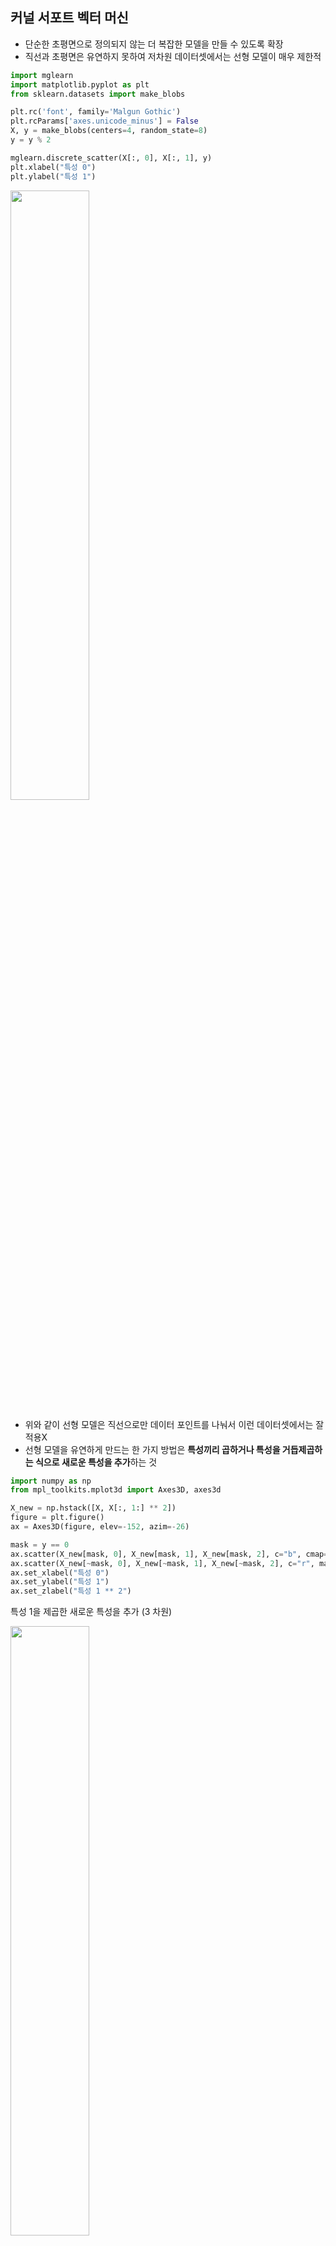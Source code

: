 ## 커널 서포트 벡터 머신

- 단순한 초평면으로 정의되지 않는 더 복잡한 모델을 만들 수 있도록 확장
- 직선과 초평면은 유연하지 못하여 저차원 데이터셋에서는 선형 모델이 매우 제한적

```python
import mglearn
import matplotlib.pyplot as plt
from sklearn.datasets import make_blobs

plt.rc('font', family='Malgun Gothic')
plt.rcParams['axes.unicode_minus'] = False
X, y = make_blobs(centers=4, random_state=8)
y = y % 2

mglearn.discrete_scatter(X[:, 0], X[:, 1], y)
plt.xlabel("특성 0")
plt.ylabel("특성 1")
```

<img src="https://user-images.githubusercontent.com/58063806/110322596-b8bf0000-8056-11eb-971c-1c5026523ea8.png" width=50% />

- 위와 같이 선형 모델은 직선으로만 데이터 포인트를 나눠서 이런 데이터셋에서는 잘 적용X
- 선형 모델을 유연하게 만드는 한 가지 방법은 **특성끼리 곱하거나 특성을 거듭제곱하는 식으로 새로운 특성을 추가**하는 것

```python
import numpy as np
from mpl_toolkits.mplot3d import Axes3D, axes3d

X_new = np.hstack([X, X[:, 1:] ** 2])
figure = plt.figure()
ax = Axes3D(figure, elev=-152, azim=-26)

mask = y == 0
ax.scatter(X_new[mask, 0], X_new[mask, 1], X_new[mask, 2], c="b", cmap=mglearn.cm2, s=60, edgecolor="k")
ax.scatter(X_new[~mask, 0], X_new[~mask, 1], X_new[~mask, 2], c="r", marker="^", cmap=mglearn.cm2, s=60, edgecolor="k")
ax.set_xlabel("특성 0")
ax.set_ylabel("특성 1")
ax.set_zlabel("특성 1 ** 2")
```

특성 1을 제곱한 새로운 특성을 추가 (3 차원)

<img src="https://user-images.githubusercontent.com/58063806/110323117-7813b680-8057-11eb-9db6-321675f94e07.png" width=50% />

```python
linear_svm_3d = LinearSVC().fit(X_new, y)
coef, intercept = linear_svm_3d.coef_.ravel(), linear_svm_3d.intercept_

figure = plt.figure()
ax = Axes3D(figure, elev=-152, azim=-26)
xx = np.linspace(X_new[:, 0].min() - 2, X_new[:, 0].max() + 2, 50)
yy = np.linspace(X_new[:, 1].min() - 2, X_new[:, 1].max() + 2, 50)

# 2차원 영역에 대한 (x, y) 좌표값 쌍(그리드 포인트)을 생성
XX, YY = np.meshgrid(xx, yy) 
ZZ = (coef[0] * XX + coef[1] * YY + intercept) / -coef[2]

ax.plot_surface(XX, YY, ZZ, rstride=8, cstride=8, alpha=.3)
mask = y == 0
ax.scatter(X_new[mask, 0], X_new[mask, 1], X_new[mask, 2], c="b", cmap=mglearn.cm2, s=60, edgecolor="k")
ax.scatter(X_new[~mask, 0], X_new[~mask, 1], X_new[~mask, 2], c="r", marker="^", cmap=mglearn.cm2, s=60, edgecolor="k")

ax.set_xlabel("특성 0")
ax.set_ylabel("특성 1")
ax.set_zlabel("특성 1 ** 2")
```

3차원 데이터셋에서 선형 SVM이 생성한 결정 경계

<img src="https://user-images.githubusercontent.com/58063806/110323629-33d4e600-8058-11eb-8bc1-1bc225275311.png" width=50% />

```python
ZZ = YY ** 2
dec = linear_svm_3d.decision_function(np.c_[XX.ravel(), YY.ravel(), ZZ.ravel()])
plt.contourf(XX, YY, dec.reshape(XX.shape), levels=[dec.min(), 0, dec.max()], cmap=mglearn.cm2, alpha=.5)
mglearn.discrete_scatter(X[:, 0], X[:, 1], y)
plt.xlabel("특성 0")
plt.ylabel("특성 1")
```

<img src="https://user-images.githubusercontent.com/58063806/110324559-7ea32d80-8059-11eb-8e71-d06f15497936.png" width=50% />

선형이 아닌 오히려 타원에 가까운 모습을 보임

#### 커널 기법

- 원래 특성의 가능한 조합을 지정된 차수까지 모두 계산하는 다항식 커널
  - 다항식 커널을 이용하면 실제로는 특성을 추가하지 않으면서 다항식 특성을 많이 추가한 것과 같은 결과를 얻을 수 있음

```python
from sklearn.datasets import make_moons
from sklearn.svm import SVC
from sklearn.preprocessing import StandardScaler
from sklearn.pipeline import make_pipeline
from sklearn.preprocessing import PolynomialFeatures
from sklearn.svm import LinearSVC

X, y = make_moons(n_samples=100, noise=0.15)

polynominal_svm_clf = make_pipeline(PolynomialFeatures(degree=3), StandardScaler(), 
                                    LinearSVC(C=10, loss="hinge"))
polynominal_svm_clf.fit(X, y)

# coef0 - 모델의 높은 차수에 얼마나 영향을 받는지 조정하는 parameter
poly_kernel_svm_clf = make_pipeline(StandardScaler(), SVC(kernel="poly", degree=3, coef0=1, C=5))
poly_kernel_svm_clf.fit(X, y)

import mglearn
import matplotlib.pyplot as plt

fig, axes = plt.subplots(1, 2, figsize=(15, 7))

label = polynominal_svm_clf.predict(X)
axes[0].set_title("Add PolynomialFeatures")
mglearn.discrete_scatter(X[:, 0], X[:, 1], label, alpha=0.7, ax=axes[0])
mglearn.plots.plot_2d_classification(polynominal_svm_clf, X, fill=True, alpha=0.7, ax=axes[0])

axes[1].set_title("kernel trick")
label2 = poly_kernel_svm_clf.predict(X)
mglearn.discrete_scatter(X[:, 0], X[:, 1], label2, alpha=0.7, ax=axes[1])
mglearn.plots.plot_2d_classification(poly_kernel_svm_clf, X, fill=True, alpha=0.7, ax=axes[1])
```

- LinearSVC에 다항식 특성을 추가한 결과와 SVC에 다항식 커널을 사용한 결과가 동일함을 볼 수 있음

<img src="https://user-images.githubusercontent.com/58063806/126896334-f19c1df8-aacb-4953-b1ad-32b1adcf49f7.png" width=90%/>



- 차원이 무한한 특성 공간에 매핑하는 가우시안 커널 (RBF 커널, 모든 차수의 모든 다항식을 고려)

일반적으로 훈련 데이터의 일부만 (**두 클래스 사이의 경계에 위치한 데이터 포인트들) 결정 경계를 만드는 데 영향을 주고 이 데이터 포인트들을 서포트 벡터**라고 함

데이터 포인트 사이의 거리는 가우시안 커널에 의해 계산됨

<img src="https://user-images.githubusercontent.com/58063806/110468704-fcc80880-811b-11eb-8e00-1ae542b9c8c6.png" width=40% />

x1, x2 : 데이터 포인트

||x1 - x2|| : 유클리디안 거리

gamma : 가우시안 커널의 폭을 제어하는 매개변수

```python
from sklearn.svm import SVC

X, y = mglearn.tools.make_handcrafted_dataset()
svm = SVC(kernel='rbf', C=10, gamma=0.1).fit(X, y)
mglearn.plots.plot_2d_separator(svm, X, eps=.5)
mglearn.discrete_scatter(X[:, 0], X[:, 1], y)

sv = svm.support_vectors_
# dual_coef_의 부호에 의해 support vector의 클래스 레이블이 결정
sv_labels = svm.dual_coef_.ravel() > 0
mglearn.discrete_scatter(sv[:, 0], sv[:, 1], sv_labels, s=15, markeredgewidth=3)
plt.xlabel("특성 0")
plt.ylabel("특성 1")
```

<img src="https://user-images.githubusercontent.com/58063806/110326740-6a146480-805c-11eb-97ae-d88d5afbd467.png" width=50% />

**gamma - 하나의 훈련 샘플이 미치는 영향의 범위**를 결정 (**가우시안 커널 폭의 역수**, 작은 값 - 각 샘플의 영향 범위가 넓어짐, 큰 값 - 각 샘플의 영향 범위가 작아짐)

**즉, gamma가 작은 값 일수록 각 샘플이 넓은 범위에 걸쳐 영향을 주므로 결정 경계가 더 부드러워짐 (규제강화)**

C - 규제 매개변수로 각 포인트의 중요도(dual_coef_ 값)을 제한

```python
fig, axes = plt.subplots(3, 3, figsize=(15, 10))

for ax, C in zip(axes, [-1, 0, 3]):
    for a, gamma in zip(ax, range(-1, 2)):
        mglearn.plots.plot_svm(log_C=C, log_gamma=gamma, ax=a)

axes[0, 0].legend(["클래스 0", "클래스 1", "클래스 0 서포트 벡터", "클래스 1 서포트 벡터"], ncol=4, loc=(.9, 1.2))
```

<img src="https://user-images.githubusercontent.com/58063806/110327863-e0fe2d00-805d-11eb-9d20-0f7fb9168266.png" width=100% />

**작은 gamma값**은 **가우시안 커널의 반경을 크게 해서 많은 포인트들이 가까이 있는 것**으로 고려되고 그로 인해 결정 경계가 부드러워짐 (**모델의 복잡도를 낮춤**)

**작은 C값**은 **매우 제약이 큰 모델**을 만들고 **각 데이터 포인트의 영향력이 작음** (C가 커질수록 잘못 분류된 데이터 포인트의 영향력이 커져서 결정 경계를 직선에서 변형 시킴)

```python
from sklearn.datasets import load_breast_cancer
from sklearn.model_selection import train_test_split

cancer = load_breast_cancer()
X_train, X_test, y_train, y_test = train_test_split(cancer.data, cancer.target, random_state=0)

svc = SVC()
svc.fit(X_train, y_train)

print("train set score: {:.2f}".format(svc.score(X_train, y_train)))
print("test set score: {:.2f}".format(svc.score(X_test, y_test)))

# train set score: 1.00
# test set score: 0.63
```

```python
plt.boxplot(X_train, manage_ticks=False)
plt.yscale("symlog")
plt.xlabel("특성 목록")
plt.ylabel("특성 크기")
```

<img src="https://user-images.githubusercontent.com/58063806/110328933-4e5e8d80-805f-11eb-882b-94b7826dc9e2.png" width=70% />

특성들의 scale이 완전히 다른 것을 볼 수 있음 (커널 SVM에서는 data scale이 성능에 미치는 영향이 아주 큼)

커널 SVM에서는 모든 특성 값을 평균이 0이고 단위 분산이 되도록 하거나, 0 ~ 1 사이로 맞추는 방법을 주로 사용

```python
from sklearn.preprocessing import StandardScaler

scaler = StandardScaler()
X_train = scaler.fit_transform(X_train)
X_test = scaler.transform(X_test)
svc.fit(X_train, y_train)

print("train set score: {:.2f}".format(svc.score(X_train, y_train)))
print("test set score: {:.2f}".format(svc.score(X_test, y_test)))

# train set score: 0.99
# test set score: 0.97

# svc = SVC(C=10)

# train set score: 0.99
# test set score: 0.99
```

data scaling을 진행한 후 결과가 크게 향상됨

C값을 증가시켜 복잡한 모델을 만든 결과 약간의 성능이 향상

#### 장단점과 매개변수

- 데이터의 특성이 몇 개 안 되더라도 복잡한 결정 경계를 만들 수 있음
- 저차원과 고차원의 데이터에 모두 잘 작동하지만 샘플이 많을 때는 잘 맞지 않음
- **10만개 이상의 데이터셋에서는 잘 작동 X**
- 데이터 전처리와 매개변수 설정에 신경을 많이 써야함
- 예측이 어떻게 결정되었는지 이해하기 어려움
- 모든 특성이 비슷한 단위이고 스케일이 비슷하면 SVM을 사용해볼만함
- **C, gamma 둘 다 모델의 복잡도를 조정하며 값이 클 수록 더 복잡한 모델을 생성**
- 보통 선형 커널을 가장 먼저 시도해봐야하지만 훈련 세트가 너무 크지 않으면 가우시안 rbf 커널을 사용했을 때 대부분 잘 맞음
  - **LinearSVC가 SVC(kernel="linear")보다 훨씬 빠름** (특히, 훈련 세트가 아주 크거나 특성 수가 많을 경우)